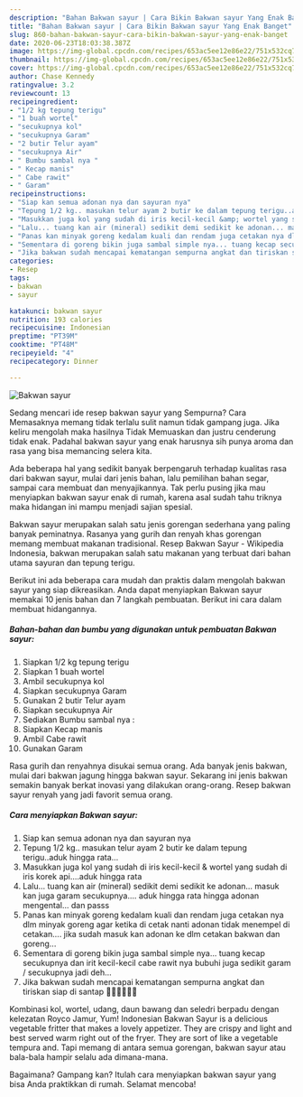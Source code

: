 ```yaml
---
description: "Bahan Bakwan sayur | Cara Bikin Bakwan sayur Yang Enak Banget"
title: "Bahan Bakwan sayur | Cara Bikin Bakwan sayur Yang Enak Banget"
slug: 860-bahan-bakwan-sayur-cara-bikin-bakwan-sayur-yang-enak-banget
date: 2020-06-23T18:03:38.387Z
image: https://img-global.cpcdn.com/recipes/653ac5ee12e86e22/751x532cq70/bakwan-sayur-foto-resep-utama.jpg
thumbnail: https://img-global.cpcdn.com/recipes/653ac5ee12e86e22/751x532cq70/bakwan-sayur-foto-resep-utama.jpg
cover: https://img-global.cpcdn.com/recipes/653ac5ee12e86e22/751x532cq70/bakwan-sayur-foto-resep-utama.jpg
author: Chase Kennedy
ratingvalue: 3.2
reviewcount: 13
recipeingredient:
- "1/2 kg tepung terigu"
- "1 buah wortel"
- "secukupnya kol"
- "secukupnya Garam"
- "2 butir Telur ayam"
- "secukupnya Air"
- " Bumbu sambal nya "
- " Kecap manis"
- " Cabe rawit"
- " Garam"
recipeinstructions:
- "Siap kan semua adonan nya dan sayuran nya"
- "Tepung 1/2 kg.. masukan telur ayam 2 butir ke dalam tepung terigu..aduk hingga rata..."
- "Masukkan juga kol yang sudah di iris kecil-kecil &amp; wortel yang sudah di iris korek api....aduk hingga rata"
- "Lalu... tuang kan air (mineral) sedikit demi sedikit ke adonan... masuk kan juga garam secukupnya.... aduk hingga rata hingga adonan mengental... dan passs"
- "Panas kan minyak goreng kedalam kuali dan rendam juga cetakan nya dlm minyak goreng agar ketika di cetak nanti adonan tidak menempel di cetakan.... jika sudah masuk kan adonan ke dlm cetakan bakwan dan goreng..."
- "Sementara di goreng bikin juga sambal simple nya... tuang kecap secukupnya dan irit kecil-kecil cabe rawit nya bubuhi juga sedikit garam / secukupnya jadi deh..."
- "Jika bakwan sudah mencapai kematangan sempurna angkat dan tiriskan siap di santap 👍🏻👍🏻👍🏻"
categories:
- Resep
tags:
- bakwan
- sayur

katakunci: bakwan sayur 
nutrition: 193 calories
recipecuisine: Indonesian
preptime: "PT39M"
cooktime: "PT48M"
recipeyield: "4"
recipecategory: Dinner

---
```



![Bakwan sayur](https://img-global.cpcdn.com/recipes/653ac5ee12e86e22/751x532cq70/bakwan-sayur-foto-resep-utama.jpg)

Sedang mencari ide resep bakwan sayur yang Sempurna? Cara Memasaknya memang tidak terlalu sulit namun tidak gampang juga. Jika keliru mengolah maka hasilnya Tidak Memuaskan dan justru cenderung tidak enak. Padahal bakwan sayur yang enak harusnya sih punya aroma dan rasa yang bisa memancing selera kita.

Ada beberapa hal yang sedikit banyak berpengaruh terhadap kualitas rasa dari bakwan sayur, mulai dari jenis bahan, lalu pemilihan bahan segar, sampai cara membuat dan menyajikannya. Tak perlu pusing jika mau menyiapkan bakwan sayur enak di rumah, karena asal sudah tahu triknya maka hidangan ini mampu menjadi sajian spesial.

Bakwan sayur merupakan salah satu jenis gorengan sederhana yang paling banyak peminatnya. Rasanya yang gurih dan renyah khas gorengan memang membuat makanan tradisional. Resep Bakwan Sayur - Wikipedia Indonesia, bakwan merupakan salah satu makanan yang terbuat dari bahan utama sayuran dan tepung terigu.


Berikut ini ada beberapa cara mudah dan praktis dalam mengolah bakwan sayur yang siap dikreasikan. Anda dapat menyiapkan Bakwan sayur memakai 10 jenis bahan dan 7 langkah pembuatan. Berikut ini cara dalam membuat hidangannya.

<!--inarticleads1-->

##### Bahan-bahan dan bumbu yang digunakan untuk pembuatan Bakwan sayur:

1. Siapkan 1/2 kg tepung terigu
1. Siapkan 1 buah wortel
1. Ambil secukupnya kol
1. Siapkan secukupnya Garam
1. Gunakan 2 butir Telur ayam
1. Siapkan secukupnya Air
1. Sediakan  Bumbu sambal nya :
1. Siapkan  Kecap manis
1. Ambil  Cabe rawit
1. Gunakan  Garam


Rasa gurih dan renyahnya disukai semua orang. Ada banyak jenis bakwan, mulai dari bakwan jagung hingga bakwan sayur. Sekarang ini jenis bakwan semakin banyak berkat inovasi yang dilakukan orang-orang. Resep bakwan sayur renyah yang jadi favorit semua orang. 

<!--inarticleads2-->

##### Cara menyiapkan Bakwan sayur:

1. Siap kan semua adonan nya dan sayuran nya
1. Tepung 1/2 kg.. masukan telur ayam 2 butir ke dalam tepung terigu..aduk hingga rata...
1. Masukkan juga kol yang sudah di iris kecil-kecil &amp; wortel yang sudah di iris korek api....aduk hingga rata
1. Lalu... tuang kan air (mineral) sedikit demi sedikit ke adonan... masuk kan juga garam secukupnya.... aduk hingga rata hingga adonan mengental... dan passs
1. Panas kan minyak goreng kedalam kuali dan rendam juga cetakan nya dlm minyak goreng agar ketika di cetak nanti adonan tidak menempel di cetakan.... jika sudah masuk kan adonan ke dlm cetakan bakwan dan goreng...
1. Sementara di goreng bikin juga sambal simple nya... tuang kecap secukupnya dan irit kecil-kecil cabe rawit nya bubuhi juga sedikit garam / secukupnya jadi deh...
1. Jika bakwan sudah mencapai kematangan sempurna angkat dan tiriskan siap di santap 👍🏻👍🏻👍🏻


Kombinasi kol, wortel, udang, daun bawang dan seledri berpadu dengan kelezatan Royco Jamur, Yum! Indonesian Bakwan Sayur is a delicious vegetable fritter that makes a lovely appetizer. They are crispy and light and best served warm right out of the fryer. They are sort of like a vegetable tempura and. Tapi memang di antara semua gorengan, bakwan sayur atau bala-bala hampir selalu ada dimana-mana. 

Bagaimana? Gampang kan? Itulah cara menyiapkan bakwan sayur yang bisa Anda praktikkan di rumah. Selamat mencoba!
